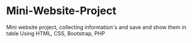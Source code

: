 # Mini-Website-Project
Mini website project, collecting information's and save and show them in table
Using HTML, CSS, 
Bootstrap,
PHP
